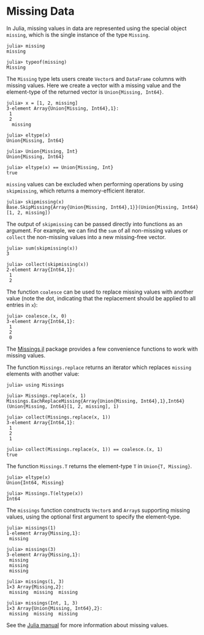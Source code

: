 # Missing Data

In Julia, missing values in data are represented using the special object `missing`, which is the single instance of the type `Missing`.

```jldoctest
julia> missing
missing

julia> typeof(missing)
Missing

```

The `Missing` type lets users create `Vector`s and `DataFrame` columns with missing values. Here we create a vector with a missing value and the element-type of the returned vector is `Union{Missing, Int64}`.

```jldoctest missings
julia> x = [1, 2, missing]
3-element Array{Union{Missing, Int64},1}:
 1
 2
  missing

julia> eltype(x)
Union{Missing, Int64}

julia> Union{Missing, Int}
Union{Missing, Int64}

julia> eltype(x) == Union{Missing, Int}
true

```

`missing` values can be excluded when performing operations by using `skipmissing`, which returns a memory-efficient iterator.

```jldoctest missings
julia> skipmissing(x)
Base.SkipMissing{Array{Union{Missing, Int64},1}}(Union{Missing, Int64}[1, 2, missing])

```

The output of `skipmissing` can be passed directly into functions as an argument. For example, we can find the `sum` of all non-missing values or `collect` the non-missing values into a new missing-free vector.

```jldoctest missings
julia> sum(skipmissing(x))
3

julia> collect(skipmissing(x))
2-element Array{Int64,1}:
 1
 2

```

The function `coalesce` can be used to replace missing values with another value (note the dot, indicating that the replacement should be applied to all entries in `x`):

```jldoctest missings
julia> coalesce.(x, 0)
3-element Array{Int64,1}:
 1
 2
 0

```

The [Missings.jl](https://github.com/JuliaData/Missings.jl) package provides a few convenience functions to work with missing values.

The function `Missings.replace` returns an iterator which replaces `missing` elements with another value:

```jldoctest missings
julia> using Missings

julia> Missings.replace(x, 1)
Missings.EachReplaceMissing{Array{Union{Missing, Int64},1},Int64}(Union{Missing, Int64}[1, 2, missing], 1)

julia> collect(Missings.replace(x, 1))
3-element Array{Int64,1}:
 1
 2
 1

julia> collect(Missings.replace(x, 1)) == coalesce.(x, 1)
true

```

The function `Missings.T` returns the element-type `T` in `Union{T, Missing}`.

```jldoctest missings
julia> eltype(x)
Union{Int64, Missing}

julia> Missings.T(eltype(x))
Int64

```

The `missings` function constructs `Vector`s and `Array`s supporting missing values, using the optional first argument to specify the element-type.

```jldoctest missings
julia> missings(1)
1-element Array{Missing,1}:
 missing

julia> missings(3)
3-element Array{Missing,1}:
 missing
 missing
 missing

julia> missings(1, 3)
1×3 Array{Missing,2}:
 missing  missing  missing

julia> missings(Int, 1, 3)
1×3 Array{Union{Missing, Int64},2}:
 missing  missing  missing

```

See the [Julia manual](https://docs.julialang.org/en/stable/manual/missing/) for more information about missing values.

